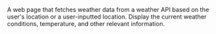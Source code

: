 A web page that fetches weather data from a weather API based on the user's location or a user-inputted location. Display the current weather conditions, temperature, and other relevant information.
